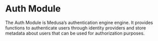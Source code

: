 # Auth Module

The Auth Module is Medusa’s authentication engine engine. It provides functions to authenticate users through identity providers and store metadata about users that can be used for authorization purposes.
